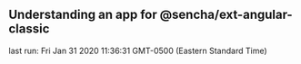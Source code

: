 ## Understanding an app for @sencha/ext-angular-classic

last run: Fri Jan 31 2020 11:36:31 GMT-0500 (Eastern Standard Time)
